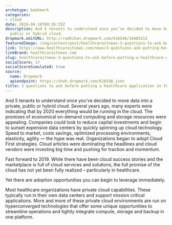 ```yaml
---
archetype: bookmark
categories:
- cloud
date: 2019-04-18T09:26:25Z
description: And 5 tenants to understand once you’ve decided to move data into a private,
  public or hybrid cloud.
dropmark.editURL: http://radhikan.dropmark.com/616548/18485213
featuredImage: /img/content/post/healthcareitnews-3-questions-to-ask-before-putting-a-healthcare-application-in-the-cloud.jpg
link: https://www.healthcareitnews.com/news/3-questions-ask-putting-healthcare-application-cloud-0
linkBrand: healthcareitnews.com
slug: healthcareitnews-3-questions-to-ask-before-putting-a-healthcare-application-in-the-cloud
socialScore: 17
socialScoreSimulated: true
source:
  name: Dropmark
  apiendpoint: https://shah.dropmark.com/616548.json
title: 3 questions to ask before putting a healthcare application in the cloud
---
```

And 5 tenants to understand once you’ve decided to move data into a private, public or hybrid cloud. Several years ago, many experts were indicating that by 2020 everything would be running in the cloud. The promises of economical on-demand computing and storage resources were appealing. Companies could look to reduce capital investments and begin to sunset expensive data centers by quickly spinning up cloud technology. Speed to market, costs savings, optimized processing environments, elasticity, agility — the hype was real.  Organizations began to adopt Cloud First strategies. Cloud articles were dominating the headlines and cloud vendors were investing big time and pushing for traction and momentum.

Fast forward to 2019.  While there have been cloud success stories and the marketplace is full of cloud services and solutions, the full promise of the cloud has not yet been fully realized – particularly in healthcare.

Yet there are adoption opportunities you can begin to leverage immediately.

Most healthcare organizations have private cloud capabilities.  These typically run in their own data centers and support mission critical applications. More and more of these private cloud environments are run on hyperconverged technologies that offer some unique opportunities to streamline operations and tightly integrate compute, storage and backup in one platform.

